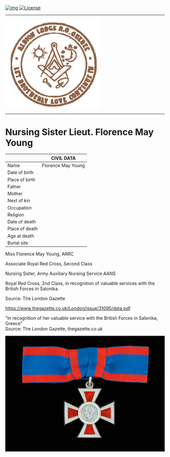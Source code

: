 <!-- ENTETE -->
[![img](https://img.shields.io/badge/Cycle%20de%20Vie-Édition-339999)](https://franc-maconnerie.ca)
[![License](https://img.shields.io/badge/Licence-MIT-blue)](LICENSE)

---

<div>
    <a target="_blank" href="https://franc-maconnerie.ca">
      <img src="../images/logo.png" alt="Julio Torres Freemasonry" width="300"/>
    </a>
</div>

--- 

<!-- FIN ENTETE -->
# **Nursing Sister Lieut. Florence May Young**  

||CIVIL DATA|
|---|---|
|Name|Florence May Young|
|Date of birth||
|Place of birth||
|Father||
|Mother||
|Next of kin||
|Occupation||
|Religion||
|Date of death||
|Place of death||
|Age at death||
|Burial site||


Miss Florence May Young, ARRC   

Associate Royal Red Cross, Second Class   

Nursing Sister, Army Auxiliary Nursing Service AANS

Royal Red Cross, 2nd Class, in recognition of valuable services with the British Forces in Salonika. 

Source: The London Gazette

https://www.thegazette.co.uk/London/issue/31095/data.pdf

"In recognition of her valuable service with the British Forces in Salonika, Greece"   
Source: The London Gazette, thegazette.co.uk   

<img src="../images/mfyoung/RRC2class.jpg" width="600">